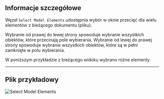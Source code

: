 ## Informacje szczegółowe
Węzeł `Select Model Elements` udostępnia wybór w oknie przecięć dla wielu elementów z bieżącego dokumentu (pliku).

Wybranie od prawej do lewej strony spowoduje wybranie wszystkich obiektów, które przecinają pole wybierania. Wybranie od lewej do prawej strony spowoduje wybranie wszystkich obiektów, które są w pełni zamknięte w polu wybierania.

W poniższym przykładzie z bieżącego widoku wybrano różne elementy.
___
## Plik przykładowy

![Select Model Elements](./Dynamo.Nodes.DSModelElementsSelection_img.jpg)
